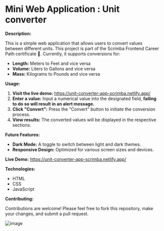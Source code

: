 # Mini Web Application : Unit converter

**Description:**

This is a simple web application that allows users to convert values between different units. This project is part of the Scrimba Frontend Career Path certificate 💜.
Currently, it supports conversions for:

- **Length:** Meters to Feet and vice versa
- **Volume:** Liters to Gallons and vice versa
- **Mass:** Kilograms to Pounds and vice versa

**Usage:**

1. **Visit the live demo:** https://unit-converter-app-scrimba.netlify.app/
2. **Enter a value:** Input a numerical value into the designated field, **failing to do so will result in an alert message.**
3. **Click "Convert":** Press the "Convert" button to initiate the conversion process.
4. **View results:** The converted values will be displayed in the respective sections.

**Future Features:**

- **Dark Mode:** A toggle to switch between light and dark themes.
- **Responsive Design:** Optimized for various screen sizes and devices.

**Live Demo:** https://unit-converter-app-scrimba.netlify.app/

**Technologies:**

- HTML
- CSS
- JavaScript

**Contributing:**

Contributions are welcome! Please feel free to fork this repository, make your changes, and submit a pull request.


![image](https://github.com/user-attachments/assets/39fb789e-2c30-41bc-b2bd-28a5f7b9ac09)



